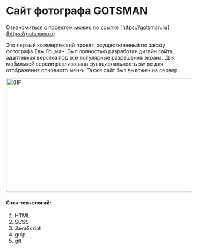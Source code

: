# Сайт фотографа GOTSMAN
Ознакомиться с проектом можно по ссылке [https://gotsman.ru](https://gotsman.ru)

Это первый коммерческий проект, осуществленный по заказу фотографа Евы Гоцман. Был полностью разработан дизайн сайта, адаптивная верстка под все популярные разрешения экрана. Для мобильной версии реализована функциональность swipe для отображения основного меню. Также сайт был выложен на сервер.

<img alt="GIF" src="https://github.com/vivan1992/gotsman/blob/6a81cec9382a54b6fea65aa12f37cff43917d260/gotsman.gif?raw=true" width="640" height="308" />

#### Стек технологий:
1. HTML
2. SCSS
3. JavaScript
4. gulp
5. git
